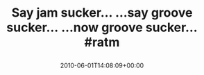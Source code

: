 ---
retweeted: false
source: <a href="http://twitter.com" rel="nofollow">Twitter Web Client</a>
entities:
  hashtags:
  - text: ratm
    indices:
    - '56'
    - '61'
  symbols: []
  user_mentions: []
  urls: []
display_text_range:
- '0'
- '61'
favorite_count: '0'
id_str: '15180099668'
truncated: false
retweet_count: '0'
id: '15180099668'
created_at: Tue Jun 01 14:08:09 +0000 2010
favorited: false
full_text: 'Say jam sucker… …say groove sucker… …now groove sucker… #ratm'
lang: en
tags:
- ratm
- pesos/twitter
date: '2010-06-01T14:08:09+00:00'
src: https://twitter.com/bascht/status/15180099668
original_url: https://twitter.com/bascht/status/15180099668
type: twitter_tweet
text: 'Say jam sucker… …say groove sucker… …now groove sucker… #ratm'
title: 'Say jam sucker… …say groove sucker… …now groove sucker… #ratm

  '

---